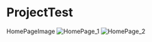# ProjectTest
HomePageImage
![HomePage_1](https://user-images.githubusercontent.com/80087199/110276150-e3d52f80-8015-11eb-9497-dd31aa11177c.jpg)
![HomePage_2](https://user-images.githubusercontent.com/80087199/110276225-07987580-8016-11eb-978e-a992be3b1dcd.jpg)
